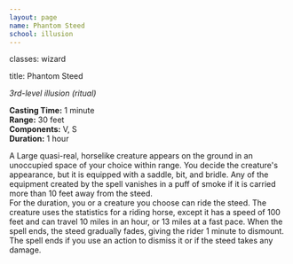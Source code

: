 ```yaml
---
layout: page
name: Phantom Steed
school: illusion
---
```

classes: wizard

title: Phantom Steed 

_3rd-level illusion (ritual)_ 

**Casting Time:** 1 minute    
**Range:** 30 feet    
**Components:** V, S    
**Duration:** 1 hour 

A Large quasi-real, horselike creature appears on the ground in an unoccupied space of your choice within range. You decide the creature's appearance, but it is equipped with a saddle, bit, and bridle. Any of the equipment created by the spell vanishes in a puff of smoke if it is carried more than 10 feet away from the steed.    
For the duration, you or a creature you choose can ride the steed. The creature uses the statistics for a riding horse, except it has a speed of 100 feet and can travel 10 miles in an hour, or 13 miles at a fast pace. When the spell ends, the steed gradually fades, giving the rider 1 minute to dismount. The spell ends if you use an action to dismiss it or if the steed takes any damage.